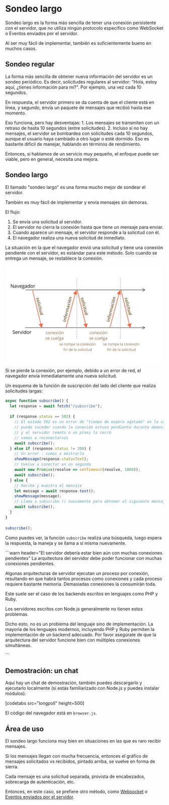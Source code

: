 # Sondeo largo

Sondeo largo es la forma más sencilla de tener una conexión persistente con el servidor, que no utiliza ningún protocolo específico como WebSocket o Eventos enviados por el servidor.

Al ser muy fácil de implementar, también es suficientemente bueno en muchos casos.

## Sondeo regular

La forma más sencilla de obtener nueva información del servidor es un sondeo periódico. Es decir, solicitudes regulares al servidor: "Hola, estoy aquí, ¿tienes información para mí?". Por ejemplo, una vez cada 10 segundos.

En respuesta, el servidor primero se da cuenta de que el cliente está en línea, y segundo, envía un paquete de mensajes que recibió hasta ese momento.

Eso funciona, pero hay desventajas: 1. Los mensajes se transmiten con un retraso de hasta 10 segundos \(entre solicitudes\). 2. Incluso si no hay mensajes, el servidor se bombardea con solicitudes cada 10 segundos, aunque el usuario haya cambiado a otro lugar o esté dormido. Eso es bastante difícil de manejar, hablando en términos de rendimiento.

Entonces, si hablamos de un servicio muy pequeño, el enfoque puede ser viable, pero en general, necesita una mejora.

## Sondeo largo

El llamado "sondeo largo" es una forma mucho mejor de sondear el servidor.

También es muy fácil de implementar y envía mensajes sin demoras.

El flujo:

1. Se envía una solicitud al servidor.
2. El servidor no cierra la conexión hasta que tiene un mensaje para enviar.
3. Cuando aparece un mensaje, el servidor responde a la solicitud con él.
4. El navegador realiza una nueva solicitud de inmediato.

La situación en la que el navegador envió una solicitud y tiene una conexión pendiente con el servidor, es estándar para este método. Solo cuando se entrega un mensaje, se restablece la conexión.

![](../../.gitbook/assets/long-polling.svg)

Si se pierde la conexión, por ejemplo, debido a un error de red, el navegador envía inmediatamente una nueva solicitud.

Un esquema de la función de suscripción del lado del cliente que realiza solicitudes largas:

```javascript
async function subscribe() {
  let response = await fetch("/subscribe");

  if (response.status == 502) {
    // El estado 502 es un error de "tiempo de espera agotado" en la conexión,
    // puede suceder cuando la conexión estuvo pendiente durante demasiado tiempo,
    // y el servidor remoto o un proxy la cerró
    // vamos a reconectarnos
    await subscribe();
  } else if (response.status != 200) {
    // Un error : vamos a mostrarlo
    showMessage(response.statusText);
    // Vuelve a conectar en un segundo
    await new Promise(resolve => setTimeout(resolve, 1000));
    await subscribe();
  } else {
    // Recibe y muestra el mensaje
    let message = await response.text();
    showMessage(message);
    // Llama a subscribe () nuevamente para obtener el siguiente mensaje
    await subscribe();
  }
}

subscribe();
```

Como puedes ver, la función `subscribe` realiza una búsqueda, luego espera la respuesta, la maneja y se llama a sí misma nuevamente.

\`\`\`warn header="El servidor debería estar bien aún con muchas conexiones pendientes" La arquitectura del servidor debe poder funcionar con muchas conexiones pendientes.

Algunas arquitecturas de servidor ejecutan un proceso por conexión, resultando en que habrá tantos procesos como conexiones y cada proceso requiere bastante memoria. Demasiadas conexiones la consumirán toda.

Este suele ser el caso de los backends escritos en lenguajes como PHP y Ruby.

Los servidores escritos con Node.js generalmente no tienen estos problemas.

Dicho esto, no es un problema del lenguaje sino de implementación. La mayoría de los lenguajes modernos, incluyendo PHP y Ruby permiten la implementación de un backend adecuado. Por favor asegúrate de que la arquitectura del servidor funcione bien con múltiples conexiones simultáneas.

\`\`\`

## Demostración: un chat

Aquí hay un chat de demostración, también puedes descargarlo y ejecutarlo localmente \(si estás familiarizado con Node.js y puedes instalar módulos\):

\[codetabs src="longpoll" height=500\]

El código del navegador está en `browser.js`.

## Área de uso

El sondeo largo funciona muy bien en situaciones en las que es raro recibir mensajes.

Si los mensajes llegan con mucha frecuencia, entonces el gráfico de mensajes solicitados vs recibidos, pintado arriba, se vuelve en forma de sierra.

Cada mensaje es una solicitud separada, provista de encabezados, sobrecarga de autenticación, etc.

Entonces, en este caso, se prefiere otro método, como [Websocket](info:websocket) o [Eventos enviados por el servidor](info:server-sent-events).

